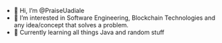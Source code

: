 - 👋 Hi, I’m @PraiseUadiale
- 👀 I’m interested in Software Engineering, Blockchain Technologies and any idea/concept that solves a problem.
- 🌱 Currently learning all things Java and random stuff

<!---
PraiseUadiale/PraiseUadiale is a ✨ special ✨ repository because its `README.md` (this file) appears on your GitHub profile.
You can click the Preview link to take a look at your changes.
--->
